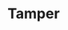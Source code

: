 ---
types: "word"

title: "Tamper"

categories: ['']

tags: ['Tamper']

arabic: 'نوع الصوت'

arexps: []

enwords: ['Tamper']

enexps: []

arlexicons: 'ن'

enlexicons: 'T'

authors: ['Ruqayya Roshdy']

translators: ['']

citations: 'العربية والذكاء الاصطناعي'

sources: 'مركز الملك عبدالله بن عبدالعزيز الدولي لخدمة اللغة العربية'

word: "true"

slug: ""
---